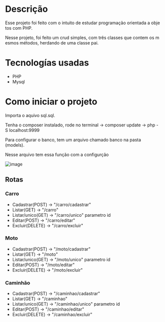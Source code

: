 # Descrição

Esse projeto foi feito com o intuito de estudar programação orientada a objetos com PHP.

Nesse projeto, foi feito um crud simples, com três classes que contem os mesmos métodos, herdando de uma classe pai. 

# Tecnologías usadas

* PHP
* Mysql

# Como iniciar o projeto

Importa o aquivo sql.sql.

Tenha o composer instalado, rode no terminal -> composer update -> php -S localhost:9999 

Para configurar o banco, tem um arquivo chamado banco na pasta (models).

Nesse arquivo tem essa função com a configurção

![image](https://github.com/user-attachments/assets/935c53ed-9c46-4388-a0f5-3ef60972769c)


## Rotas

### Carro
* Cadastrar(POST) -> "/carro/cadastrar"
* Listar(GET) -> "/carro"
* Listar/unico(GET) -> "/carro/unico" parametro id
* Editar(POST) -> "/carro/editar"
* Excluir(DELETE) -> "/carro/excluir"
  
### Moto
* Cadastrar(POST) -> "/moto/cadastrar"
* Listar(GET) -> "/moto"
* Listar/unico(GET) -> "/moto/unico" parametro id
* Editar(POST) -> "/moto/editar"
* Excluir(DELETE) -> "/moto/excluir"

### Caminhão
* Cadastrar(POST) -> "/caminhao/cadastrar"
* Listar(GET) -> "/caminhao"
* Listar/unico(GET) -> "/caminhao/unico" parametro id
* Editar(POST) -> "/caminhao/editar"
* Excluir(DELETE) -> "/caminhao/excluir"
